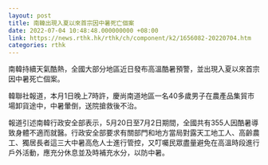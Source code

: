 ```yaml
---
layout: post
title: 南韓出現入夏以來首宗因中暑死亡個案
date: 2022-07-04 10:48:48.000000000 +08:00
link: https://news.rthk.hk/rthk/ch/component/k2/1656082-20220704.htm
categories: rthk
---
```


南韓持續天氣酷熱，全國大部分地區近日發布高溫酷暑預警，並出現入夏以來首宗因中暑死亡個案。

韓聯社報道，本月1日晚上7時許，慶尚南道地區一名40多歲男子在農產品集貿市場卸貨途中，中暑暈倒，送院搶救後不治。

報道引述南韓行政安全部表示，5月20日至7月2日期間，全國共有355人因酷暑導致身體不適而就醫。行政安全部要求有關部門和地方當局對露天工地工人、高齡農工、獨居長者這三大中暑高危人士進行管控，又叮囑民眾盡量避免在高溫時段進行戶外活動，應充分休息並及時補充水分，以防中暑。
